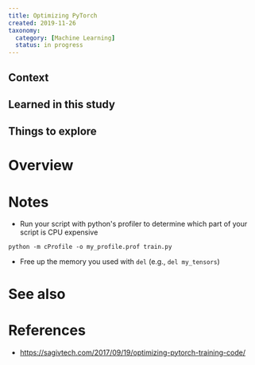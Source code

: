 ```yaml
---
title: Optimizing PyTorch
created: 2019-11-26
taxonomy:
  category: [Machine Learning]
  status: in progress
---
```


## Context

## Learned in this study

## Things to explore

# Overview

# Notes
* Run your script with python's profiler to determine which part of your script is CPU expensive
```
python -m cProfile -o my_profile.prof train.py
```
* Free up the memory you used with `del` (e.g., `del my_tensors`)

# See also

# References
* https://sagivtech.com/2017/09/19/optimizing-pytorch-training-code/
